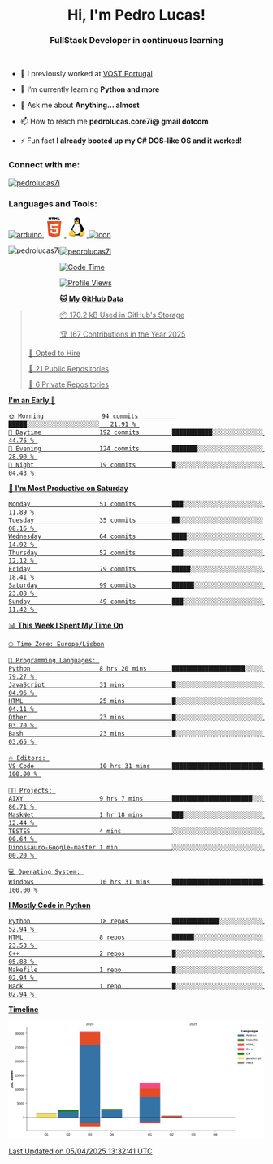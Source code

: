 <h1 align="center">Hi, I'm Pedro Lucas!</h1>
<h3 align="center">FullStack Developer in continuous learning</h3>
<br>

- 🔭 I previously worked at [VOST Portugal](https://github.com/vostpt) 

- 🌱 I’m currently learning **Python and more**

- 💬 Ask me about **Anything... almost**

- 📫 How to reach me **pedrolucas.core7i@ gmail dotcom**

- ⚡ Fun fact **I already booted up my C# DOS-like OS and it worked!**

<h3 align="left">Connect with me:</h3>
<p align="left">
    <div display="flex">
        <p align="left"> <a href="https://twitter.com/pedrolucas7i" target="blank"><img src="https://img.shields.io/twitter/follow/pedrolucas7i?logo=twitter&style=for-the-badge" alt="pedrolucas7i" /></a> </p>
    </div>
</p>
<h3 align="left">Languages and Tools:</h3>
<p align="left"> <a href="https://www.arduino.cc/" target="_blank" rel="noreferrer"> <img src="https://cdn.worldvectorlogo.com/logos/arduino-1.svg" alt="arduino" width="40" height="40"/> </a> <a href="https://www.w3.org/html/" target="_blank" rel="noreferrer"> <img src="https://raw.githubusercontent.com/devicons/devicon/master/icons/html5/html5-original-wordmark.svg" alt="html5" width="40" height="40"/> </a> <a href="https://www.linux.org/" target="_blank" rel="noreferrer"> <img src="https://raw.githubusercontent.com/devicons/devicon/master/icons/linux/linux-original.svg" alt="linux" width="40" height="40"/> </a> <a href="https://www.python.org" target="_blank" rel="noreferrer"> <img src="https://techstack-generator.vercel.app/python-icon.svg" alt="icon" width="40" height="40" />

<p><img align="left" height="194px" src="https://github-readme-stats.vercel.app/api/top-langs?username=pedrolucas7i&show_icons=true&theme=tokyonight&locale=en&layout=compact" alt="pedrolucas7i" /></p><img height="194px" align="center" src="https://github-readme-stats.vercel.app/api?username=pedrolucas7i&show_icons=true&theme=tokyonight&locale=en" alt="pedrolucas7i" />

<!--START_SECTION:waka-->
![Code Time](http://img.shields.io/badge/Code%20Time-80%20hrs%2056%20mins-blue)

![Profile Views](http://img.shields.io/badge/Profile%20Views-23-blue)

**🐱 My GitHub Data** 

> 📦 170.2 kB Used in GitHub's Storage 
 > 
> 🏆 167 Contributions in the Year 2025
 > 
> 💼 Opted to Hire
 > 
> 📜 21 Public Repositories 
 > 
> 🔑 6 Private Repositories 
 > 
**I'm an Early 🐤** 

```text
🌞 Morning                94 commits          █████░░░░░░░░░░░░░░░░░░░░   21.91 % 
🌆 Daytime                192 commits         ███████████░░░░░░░░░░░░░░   44.76 % 
🌃 Evening                124 commits         ███████░░░░░░░░░░░░░░░░░░   28.90 % 
🌙 Night                  19 commits          █░░░░░░░░░░░░░░░░░░░░░░░░   04.43 % 
```
📅 **I'm Most Productive on Saturday** 

```text
Monday                   51 commits          ███░░░░░░░░░░░░░░░░░░░░░░   11.89 % 
Tuesday                  35 commits          ██░░░░░░░░░░░░░░░░░░░░░░░   08.16 % 
Wednesday                64 commits          ████░░░░░░░░░░░░░░░░░░░░░   14.92 % 
Thursday                 52 commits          ███░░░░░░░░░░░░░░░░░░░░░░   12.12 % 
Friday                   79 commits          █████░░░░░░░░░░░░░░░░░░░░   18.41 % 
Saturday                 99 commits          ██████░░░░░░░░░░░░░░░░░░░   23.08 % 
Sunday                   49 commits          ███░░░░░░░░░░░░░░░░░░░░░░   11.42 % 
```


📊 **This Week I Spent My Time On** 

```text
🕑︎ Time Zone: Europe/Lisbon

💬 Programming Languages: 
Python                   8 hrs 20 mins       ████████████████████░░░░░   79.27 % 
JavaScript               31 mins             █░░░░░░░░░░░░░░░░░░░░░░░░   04.96 % 
HTML                     25 mins             █░░░░░░░░░░░░░░░░░░░░░░░░   04.11 % 
Other                    23 mins             █░░░░░░░░░░░░░░░░░░░░░░░░   03.70 % 
Bash                     23 mins             █░░░░░░░░░░░░░░░░░░░░░░░░   03.65 % 

🔥 Editors: 
VS Code                  10 hrs 31 mins      █████████████████████████   100.00 % 

🐱‍💻 Projects: 
AIXY                     9 hrs 7 mins        ██████████████████████░░░   86.71 % 
MaskNet                  1 hr 18 mins        ███░░░░░░░░░░░░░░░░░░░░░░   12.44 % 
TESTES                   4 mins              ░░░░░░░░░░░░░░░░░░░░░░░░░   00.64 % 
Dinossauro-Google-master 1 min               ░░░░░░░░░░░░░░░░░░░░░░░░░   00.20 % 

💻 Operating System: 
Windows                  10 hrs 31 mins      █████████████████████████   100.00 % 
```

**I Mostly Code in Python** 

```text
Python                   18 repos            █████████████░░░░░░░░░░░░   52.94 % 
HTML                     8 repos             ██████░░░░░░░░░░░░░░░░░░░   23.53 % 
C++                      2 repos             █░░░░░░░░░░░░░░░░░░░░░░░░   05.88 % 
Makefile                 1 repo              █░░░░░░░░░░░░░░░░░░░░░░░░   02.94 % 
Hack                     1 repo              █░░░░░░░░░░░░░░░░░░░░░░░░   02.94 % 
```



**Timeline**

![Lines of Code chart](https://raw.githubusercontent.com/pedrolucas7i/pedrolucas7i/main/assets/bar_graph.png)


 Last Updated on 05/04/2025 13:32:41 UTC
<!--END_SECTION:waka-->

